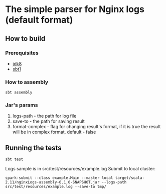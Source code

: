 # The simple parser for Nginx logs (default format)

## How to build

### Prerequisites

* [jdk8](http://www.oracle.com/technetwork/java/javase/downloads/jdk8-downloads-2133151.html)
* [sbt1](https://www.scala-sbt.org/download.html)

### How to assembly

```shell
sbt assembly
```
### Jar's params

1) logs-path - the path for log file
2) save-to - the path for saving result
3) format-complex - flag for changing result's format, if it is true the result will be in complex format, default - false

## Running the tests

```shell
sbt test
```
Logs sample is in src/test/resources/example.log
Submit to local cluster:
```shell
spark-submit --class example.Main --master local target/scala-2.11/nginxLogs-assembly-0.1.0-SNAPSHOT.jar --logs-path src/test/resources/example.log --save-to tmp/
```
